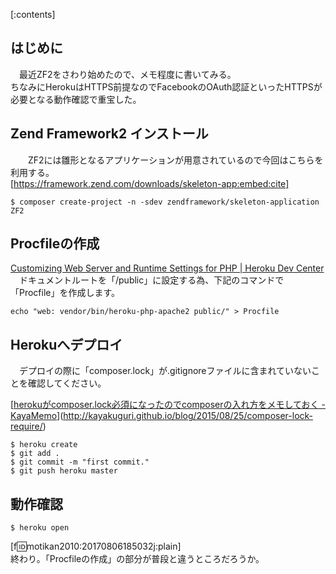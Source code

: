 <div class="contents-box">
  <p>[:contents]</p>
</div>

## はじめに
　最近ZF2をさわり始めたので、メモ程度に書いてみる。  
ちなみにHerokuはHTTPS前提なのでFacebookのOAuth認証といったHTTPSが必要となる動作確認で重宝した。  

## Zend Framework2 インストール

　　ZF2には雛形となるアプリケーションが用意されているので今回はこちらを利用する。  
[https://framework.zend.com/downloads/skeleton-app:embed:cite]  

```
$ composer create-project -n -sdev zendframework/skeleton-application ZF2
```

## Procfileの作成

[Customizing Web Server and Runtime Settings for PHP | Heroku Dev Center](https://devcenter.heroku.com/articles/custom-php-settings#setting-the-document-root)  
　ドキュメントルートを「/public」に設定する為、下記のコマンドで「Procfile」を作成します。
```
echo "web: vendor/bin/heroku-php-apache2 public/" > Procfile
```

## Herokuへデプロイ

　デプロイの際に「composer.lock」が.gitignoreファイルに含まれていないことを確認してください。  

[[herokuがcomposer.lock必須になったのでcomposerの入れ方をメモしておく - KayaMemo]()](http://kayakuguri.github.io/blog/2015/08/25/composer-lock-require/)

```
$ heroku create
$ git add .
$ git commit -m "first commit."
$ git push heroku master
```

## 動作確認

```
$ heroku open
```

[f:id:motikan2010:20170806185032j:plain]  
終わり。「Procfileの作成」の部分が普段と違うところだろうか。
